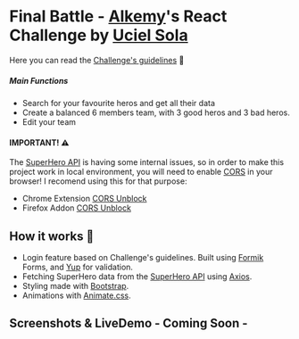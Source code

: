 # Final Battle - [Alkemy](https://alkemy.org "Oficial Site")'s React Challenge by [Uciel Sola](https://ucielsola.com "Come see my portfolio!") 

Here you can read the [Challenge's guidelines](https://drive.google.com/file/d/1kNbni3fBBYiAErWYIQNmlggJTNHmLgPL/view "Read more...") 📜
##### Main Functions
- Search for your favourite heros and get all their data
- Create a balanced 6 members team, with 3 good heros and 3 bad heros.
- Edit your team

#### IMPORTANT! ⚠️
The [SuperHero API](https://superheroapi.com/ "Oficial Site") is having some internal issues, so in order to make this project work in local environment, you will need to enable [CORS](https://developer.mozilla.org/en-US/docs/Web/HTTP/Headers/Access-Control-Allow-Origin "Read more about CORS at MDN.org") in your browser! I recomend using this for that purpose:

- Chrome Extension [CORS Unblock](https://chrome.google.com/webstore/detail/cors-unblock/lfhmikememgdcahcdlaciloancbhjino "For Chrome")
- Firefox Addon [CORS Unblock](https://addons.mozilla.org/es/firefox/addon/cors-unblock/ "For Firefox")

## How it works 🔧
- Login feature based on Challenge's guidelines. Built using [Formik](https://formik.org/ "Oficial Website") Forms, and [Yup](https://github.com/jquense/yup "Oficial Repo") for validation.
- Fetching SuperHero data from the [SuperHero API](https://superheroapi.com/ "Oficial Site") using [Axios](https://axios-http.com/ "Oficial Website").
- Styling made with [Bootstrap](https://getbootstrap.com/ "Oficial Website").
- Animations with [Animate.css](https://animate.style/ "Oficial Website").


## Screenshots & LiveDemo - Coming Soon -
